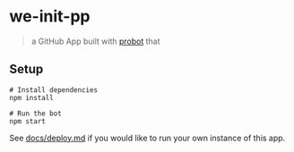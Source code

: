 # we-init-pp

> a GitHub App built with [probot](https://github.com/probot/probot) that 

## Setup

```
# Install dependencies
npm install

# Run the bot
npm start
```


See [docs/deploy.md](docs/deploy.md) if you would like to run your own instance of this app.

